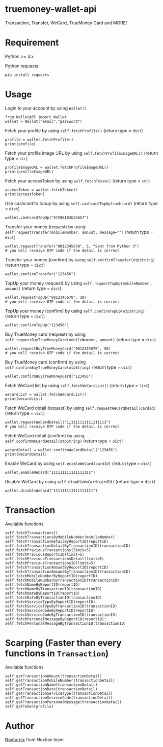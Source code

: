 # truemoney-wallet-api

Transaction, Transfer, WeCard, TrueMoney Card and MORE!

# Requirement

Python >= 3.x

Python requests

    pip install requests

# Usage

Login to your account by using `Wallet()`

    from WalletAPI import Wallet
    wallet = Wallet("email","password")

Fetch your profile by using `self.fetchProfile()` (return type = `dict`)

    profile = wallet.fetchProfile()
    print(profile)

Fetch your profile image URL by using `self.fetchProfileImageURL()` (return type = `str`)

    profileImageURL = wallet.fetchProfileImageURL()
    print(profileImageURL)

Fetch your accessToken by using `self.fetchToken()` (return type = `str`)

    accessToken = wallet.fetchToken()
    print(accessToken)

Use cashcard to topup by using `self.cashcardTopUp(cashcard)` (return type = `dict`)

    wallet.cashcardTopUp("97596183625657")

Transfer your money (request) by using `self.requestTransfer(mobileNumber, amount, message="")` (return type = `dict`)

    wallet.requestTransfer("0812345678", 5, "Sent from Python 3")
    # you will receive OTP code if the detail is correct

Transfer your money (confirm) by using `self.confirmTransfer(otpString)` (return type = `dict`)

    wallet.confirmTransfer("123456")

TopUp your money (request) by using `self.requestTopUp(mobileNumber, amount)` (return type = `dict`)

    wallet.requestTopUp("0812345678", 10)
    # you will receive OTP code if the detail is correct

TopUp your money (confirm) by using `self.confirmTopUp(otpString)` (return type = `dict`)

    wallet.confirmTopUp("123456")

Buy TrueMoney card (request) by using `self.requestBuyTrueMoneyCard(mobileNumber, amount)` (return type = `dict`)

    wallet.requestBuyTrueMoneyCard("0812345678", 50)
    # you will receive OTP code if the detail is correct

Buy TrueMoney card (confirm) by using `self.confirmBuyTrueMoneyCard(otpString)` (return type = `dict`)

    wallet.confirmBuyTrueMoneyCard("123456")

Fetch WeCard list by using `self.fetchWeCardList()` (return type = `list`)

    wecardList = wallet.fetchWeCardList()
    print(wecardList)

Fetch WeCard detail (request) by using `self.requestWeCardDetail(cardId)` (return type = `dict`)

    wallet.requestWeCardDetail("111111111111111111")
    # you will receive OTP code if the detail is correct

Fetch WeCard detail (confirm) by using `self.confirmWeCardDetail(otpString)` (return type = `dict`)

    wecardDetail = wallet.confirmWeCardDetail("123456")
    print(wecardDetail)

Enable WeCard by using `self.enableWeCard(cardId)` (return type = `dict`)

    wallet.enableWeCard("111111111111111111")

Disable WeCard by using `self.disableWeCard(cardId)` (return type = `dict`)

    wallet.disableWeCard("111111111111111111")

# Transaction

Available functions

    self.fetchTransactions()
    self.fetchTransactionsByMobileNumber(mobileNumber)
    self.fetchTransactionDetailByReportID(reportID)
    self.fetchTransactionDetailByTransactionID(transactionID)
    self.fetchPreviousTransactions(limit=5)
    self.fetchPreviousReportsID(limit=5)
    self.fetchPreviousTransactionsDetail(limit=5)
    self.fetchPreviousTransactionsID(limit=5)
    self.fetchTransactionAmountByReportID(reportID)
    self.fetchTransactionAmountByTransactionID(transactionID)
    self.fetchMobileNumberByReportID(reportID)
    self.fetchMobileNumberByTransactionID(transactionID)
    self.fetchNameByReportID(reportID)
    self.fetchNameByTransactionID(transactionID)
    self.fetchDateByReportID(reportID)
    self.fetchDateByTransactionID(transactionID)
    self.fetchServiceTypeByReportID(reportID)
    self.fetchServiceTypeByTransactionID(transactionID)
    self.fetchServiceCodeByReportID(reportID)
    self.fetchServiceCodeByTransactionID(transactionID)
    self.fetchPersonalMessageByReportID(reportID):
    self.fetchPersonalMessageByTransactionID(transactionID)

# Scarping (Faster than every functions in `Transaction`)

Available functions

    self.getTransactionAmount(transactionDetail)
    self.getTransactionMobileNumber(transactionDetail)
    self.getTransactionName(transactionDetail)
    self.getTransactionDate(transactionDetail)
    self.getTransactionServiceType(transactionDetail)
    self.getTransactionServiceCode(transactionDetail)
    self.getTransactionPersonalMessage(transactionDetail)
    self.getToken(profile)

# Author

[Noxturnix](https://github.com/Noxturnix) from Noxtian team

